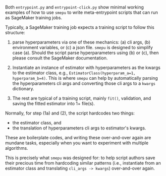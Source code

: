 Both `entrypoint.py` and `entrypoint-click.py` show minimal working examples
of how to use `smepu` to write meta-entrypoint scripts that can run as SageMaker
training jobs.

Typically, a SageMaker training job expects a training script to follow this
structure:

1. parse hyperparameters via one of these mechanics: (a) cli args, (b)
   environment variables, or (c) a json file. `smepu` is designed to simplify
   case (a). Should the script parse hyperparameters using (b) or (c), then
   please consult the SageMaker documentation.

2. Instantiate an instance of estimator with hyperparameters as the kwargs to
   the estimator class, e.g., `EstimatorClass(hyperparam_a=1, hyperparam_b=4)`.
   This is where `smepu` can help by automatically parsing the hyperparameters
   cli args and converting those cli args to a `kwargs` dictionary.

3. The rest are typical of a training script, mainly `fit()`, validation, and
   saving the fitted estimator into 1+ file(s).

Normally, for step (1a) and (2), the script hardcodes two things:

- the estimator class, and
- the translation of hyperparameters cli args to estimator's kwargs.

These are boilerplate codes, and writing these over-and-over again are mundane
tasks, especially when you want to experiment with multiple algorithms.

This is precisely what `smepu` was designed for: to help script authors save
their precious time from hardcoding similar patterns (i.e., instantiate from an
estimator class and translating `cli_args -> kwargs`) over-and-over again.
